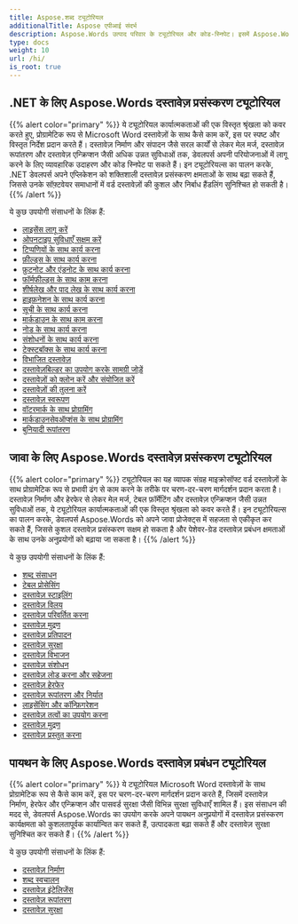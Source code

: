 ```yaml
---
title: Aspose.शब्द ट्यूटोरियल
additionalTitle: Aspose एपीआई संदर्भ
description: Aspose.Words उत्पाद परिवार के ट्यूटोरियल और कोड-स्निपेट। इसमें Aspose.Words के उपयोग के बुनियादी और उन्नत ट्यूटोरियल शामिल हैं।
type: docs
weight: 10
url: /hi/
is_root: true
---
```


## .NET के लिए Aspose.Words दस्तावेज़ प्रसंस्करण ट्यूटोरियल
{{% alert color="primary" %}}
ये ट्यूटोरियल कार्यात्मकताओं की एक विस्तृत श्रृंखला को कवर करते हुए, प्रोग्रामेटिक रूप से Microsoft Word दस्तावेज़ों के साथ कैसे काम करें, इस पर स्पष्ट और विस्तृत निर्देश प्रदान करते हैं। दस्तावेज़ निर्माण और संपादन जैसे सरल कार्यों से लेकर मेल मर्ज, दस्तावेज़ रूपांतरण और दस्तावेज़ एन्क्रिप्शन जैसी अधिक उन्नत सुविधाओं तक, डेवलपर्स अपनी परियोजनाओं में लागू करने के लिए व्यावहारिक उदाहरण और कोड स्निपेट पा सकते हैं। इन ट्यूटोरियल्स का पालन करके, .NET डेवलपर्स अपने एप्लिकेशन को शक्तिशाली दस्तावेज़ प्रसंस्करण क्षमताओं के साथ बढ़ा सकते हैं, जिससे उनके सॉफ़्टवेयर समाधानों में वर्ड दस्तावेज़ों की कुशल और निर्बाध हैंडलिंग सुनिश्चित हो सकती है। 
{{% /alert %}}

ये कुछ उपयोगी संसाधनों के लिंक हैं:
- [लाइसेंस लागू करें](./net/apply-license/)   
- [ओपनटाइप सुविधाएँ सक्षम करें](./net/enable-opentype-features/)   
- [टिप्पणियों के साथ कार्य करना](./net/working-with-comments/)   
- [फ़ील्ड्स के साथ कार्य करना](./net/working-with-fields/)   
- [फ़ुटनोट और एंडनोट के साथ कार्य करना](./net/working-with-footnote-and-endnote/)   
- [फॉर्मफील्ड्स के साथ काम करना](./net/working-with-formfields/)   
- [शीर्षलेख और पाद लेख के साथ कार्य करना](./net/working-with-headers-and-footers/)   
- [हाइफ़नेशन के साथ कार्य करना](./net/working-with-hyphenation/)   
- [सूची के साथ कार्य करना](./net/working-with-list/)   
- [मार्कडाउन के साथ काम करना](./net/working-with-markdown/)   
- [नोड के साथ कार्य करना](./net/working-with-node/)   
- [संशोधनों के साथ कार्य करना](./net/working-with-revisions/)   
- [टेक्स्टबॉक्स के साथ कार्य करना](./net/working-with-textboxes/)   
- [विभाजित दस्तावेज़](./net/split-document/)   
- [दस्तावेज़बिल्डर का उपयोग करके सामग्री जोड़ें](./net/add-content-using-documentbuilder/)
- [दस्तावेज़ों को क्लोन करें और संयोजित करें](./net/clone-and-combine-documents/) 
- [दस्तावेज़ों की तुलना करें](./net/compare-documents/) 
- [दस्तावेज़ स्वरूपण](./net/document-formatting/)      
- [वॉटरमार्क के साथ प्रोग्रामिंग](./net/programming-with-watermark/)    
- [मार्कडाउनसेवऑप्शंस के साथ प्रोग्रामिंग](./net/programming-with-markdownsaveoptions/)   
- [बुनियादी रूपांतरण](./net/basic-conversions/)   

## जावा के लिए Aspose.Words दस्तावेज़ प्रसंस्करण ट्यूटोरियल
{{% alert color="primary" %}}
ट्यूटोरियल का यह व्यापक संग्रह माइक्रोसॉफ्ट वर्ड दस्तावेज़ों के साथ प्रोग्रामेटिक रूप से प्रभावी ढंग से काम करने के तरीके पर चरण-दर-चरण मार्गदर्शन प्रदान करता है। दस्तावेज़ निर्माण और हेरफेर से लेकर मेल मर्ज, टेबल फ़ॉर्मेटिंग और दस्तावेज़ एन्क्रिप्शन जैसी उन्नत सुविधाओं तक, ये ट्यूटोरियल कार्यात्मकताओं की एक विस्तृत श्रृंखला को कवर करते हैं। इन ट्यूटोरियल्स का पालन करके, डेवलपर्स Aspose.Words को अपने जावा प्रोजेक्ट्स में सहजता से एकीकृत कर सकते हैं, जिससे कुशल दस्तावेज़ प्रसंस्करण सक्षम हो सकता है और पेशेवर-ग्रेड दस्तावेज़ प्रबंधन क्षमताओं के साथ उनके अनुप्रयोगों को बढ़ाया जा सकता है। 
{{% /alert %}}

ये कुछ उपयोगी संसाधनों के लिंक हैं:
- [शब्द संसाधन](./java/word-processing/)  
- [टेबल प्रोसेसिंग](./java/table-processing/)
- [दस्तावेज़ स्टाइलिंग](./java/document-styling/)
- [दस्तावेज़ विलय](./java/document-merging/)
- [दस्तावेज़ परिवर्तित करना](./java/document-converting/)
- [दस्तावेज़ मुद्रण](./java/document-printing/)
- [दस्तावेज़ प्रतिपादन](./java/document-rendering/)
- [दस्तावेज़ सुरक्षा](./java/document-security/)
- [दस्तावेज़ विभाजन](./java/document-splitting/)
- [दस्तावेज़ संशोधन](./java/document-revision/)
- [दस्तावेज़ लोड करना और सहेजना](./java/document-loading-and-saving/)
- [दस्तावेज़ हेरफेर](./java/document-manipulation/)
- [दस्तावेज़ रूपांतरण और निर्यात](./java/document-conversion-and-export/)
- [लाइसेंसिंग और कॉन्फ़िगरेशन](./java/licensing-and-configuration/)
- [दस्तावेज़ तत्वों का उपयोग करना](./java/using-document-elements/)
- [दस्तावेज़ मुद्रण](./java/printing-documents/)
- [दस्तावेज़ प्रस्तुत करना](./java/rendering-documents/)

## पायथन के लिए Aspose.Words दस्तावेज़ प्रबंधन ट्यूटोरियल
{{% alert color="primary" %}}
ये ट्यूटोरियल Microsoft Word दस्तावेज़ों के साथ प्रोग्रामेटिक रूप से कैसे काम करें, इस पर चरण-दर-चरण मार्गदर्शन प्रदान करते हैं, जिसमें दस्तावेज़ निर्माण, हेरफेर और एन्क्रिप्शन और पासवर्ड सुरक्षा जैसी विभिन्न सुरक्षा सुविधाएँ शामिल हैं। इस संसाधन की मदद से, डेवलपर्स Aspose.Words का उपयोग करके अपने पायथन अनुप्रयोगों में दस्तावेज़ प्रसंस्करण कार्यक्षमता को कुशलतापूर्वक कार्यान्वित कर सकते हैं, उत्पादकता बढ़ा सकते हैं और दस्तावेज़ सुरक्षा सुनिश्चित कर सकते हैं। 
{{% /alert %}}

ये कुछ उपयोगी संसाधनों के लिंक हैं:
- [दस्तावेज़ निर्माण](./python-net/document-creation/)  
- [शब्द स्वचालन](./python-net/word-automation/)
- [दस्तावेज़ इंटेलिजेंस](./python-net/document-intelligence/)
- [दस्तावेज़ रूपांतरण](./python-net/document-conversion/)
- [दस्तावेज़ सुरक्षा](./python-net/document-protection/)